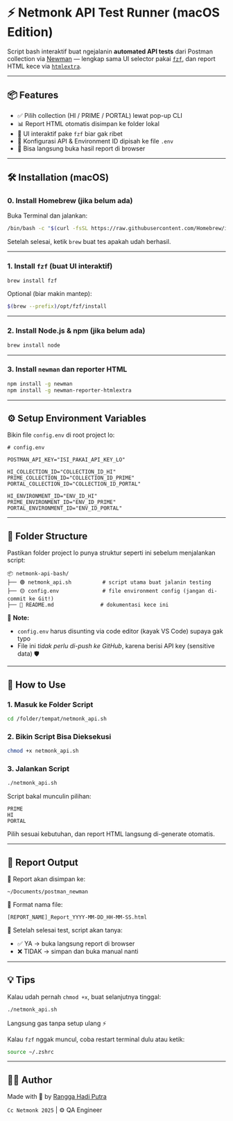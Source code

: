 # ⚡ Netmonk API Test Runner (macOS Edition)

Script bash interaktif buat ngejalanin **automated API tests** dari Postman collection via [Newman](https://www.npmjs.com/package/newman) — lengkap sama UI selector pakai [`fzf`](https://github.com/junegunn/fzf), dan report HTML kece via [`htmlextra`](https://www.npmjs.com/package/newman-reporter-htmlextra).

---

## 📦 Features

- ✅ Pilih collection (HI / PRIME / PORTAL) lewat pop-up CLI
- 📊 Report HTML otomatis disimpan ke folder lokal
- 🎨 UI interaktif pake `fzf` biar gak ribet
- 🔐 Konfigurasi API & Environment ID dipisah ke file `.env`
- 🚀 Bisa langsung buka hasil report di browser

---

## 🛠️ Installation (macOS)

### 0. Install Homebrew (jika belum ada)

Buka Terminal dan jalankan:

```bash
/bin/bash -c "$(curl -fsSL https://raw.githubusercontent.com/Homebrew/install/HEAD/install.sh)"
```

Setelah selesai, ketik `brew` buat tes apakah udah berhasil.

---

### 1. Install `fzf` (buat UI interaktif)

```bash
brew install fzf
```

Optional (biar makin mantep):

```bash
$(brew --prefix)/opt/fzf/install
```

---

### 2. Install Node.js & npm (jika belum ada)

```bash
brew install node
```

---

### 3. Install `newman` dan reporter HTML

```bash
npm install -g newman
npm install -g newman-reporter-htmlextra
```

---

## ⚙️ Setup Environment Variables

Bikin file `config.env` di root project lo:

```env
# config.env

POSTMAN_API_KEY="ISI_PAKAI_API_KEY_LO"

HI_COLLECTION_ID="COLLECTION_ID_HI"
PRIME_COLLECTION_ID="COLLECTION_ID_PRIME"
PORTAL_COLLECTION_ID="COLLECTION_ID_PORTAL"

HI_ENVIRONMENT_ID="ENV_ID_HI"
PRIME_ENVIRONMENT_ID="ENV_ID_PRIME"
PORTAL_ENVIRONMENT_ID="ENV_ID_PORTAL"
```

---

## 📁 Folder Structure

Pastikan folder project lo punya struktur seperti ini sebelum menjalankan script:

```
📦 netmonk-api-bash/
├── 🟢 netmonk_api.sh          # script utama buat jalanin testing
├── 🟡 config.env              # file environment config (jangan di-commit ke Git!)
├── 📄 README.md               # dokumentasi kece ini
```

📝 **Note:**

- `config.env` harus disunting via code editor (kayak VS Code) supaya gak typo
- File ini _tidak perlu di-push ke GitHub_, karena berisi API key (sensitive data) 🛡️

---

## 🚀 How to Use

### 1. Masuk ke Folder Script

```bash
cd /folder/tempat/netmonk_api.sh
```

### 2. Bikin Script Bisa Dieksekusi

```bash
chmod +x netmonk_api.sh
```

### 3. Jalankan Script

```bash
./netmonk_api.sh
```

Script bakal munculin pilihan:

```
PRIME
HI
PORTAL
```

Pilih sesuai kebutuhan, dan report HTML langsung di-generate otomatis.

---

## 📂 Report Output

📁 Report akan disimpan ke:

```
~/Documents/postman_newman
```

📝 Format nama file:

```
[REPORT_NAME]_Report_YYYY-MM-DD_HH-MM-SS.html
```

🧭 Setelah selesai test, script akan tanya:

- ✅ YA → buka langsung report di browser
- ❌ TIDAK → simpan dan buka manual nanti

---

## 💡 Tips

Kalau udah pernah `chmod +x`, buat selanjutnya tinggal:

```bash
./netmonk_api.sh
```

Langsung gas tanpa setup ulang ⚡

Kalau `fzf` nggak muncul, coba restart terminal dulu atau ketik:

```bash
source ~/.zshrc
```

---

## 👨‍💻 Author

Made with 💙 by [Rangga Hadi Putra](https://ranggabiner.com)

`Cc Netmonk 2025` | ⚙️ QA Engineer
